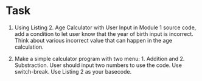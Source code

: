 # Task
1.	Using Listing 2. Age Calculator with User Input  in Module 1 source code, add a condition to let user know that the year of birth input is incorrect. Think about various incorrect value that can happen in the age calculation.

2.	Make a simple calculator program with two menu:  1. Addition and 2. Substraction. 
User should input two numbers to use the code. Use switch-break. Use Listing 2 as your basecode. 
